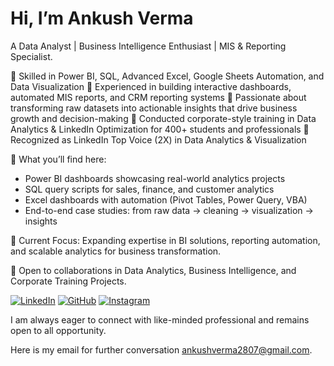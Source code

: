 # Hi, I’m Ankush Verma
A Data Analyst | Business Intelligence Enthusiast | MIS & Reporting Specialist.

🔹 Skilled in Power BI, SQL, Advanced Excel, Google Sheets Automation, and Data Visualization
🔹 Experienced in building interactive dashboards, automated MIS reports, and CRM reporting systems
🔹 Passionate about transforming raw datasets into actionable insights that drive business growth and decision-making
🔹 Conducted corporate-style training in Data Analytics & LinkedIn Optimization for 400+ students and professionals
🔹 Recognized as LinkedIn Top Voice (2X) in Data Analytics & Visualization

🚀 What you’ll find here:

- Power BI dashboards showcasing real-world analytics projects
- SQL query scripts for sales, finance, and customer analytics
- Excel dashboards with automation (Pivot Tables, Power Query, VBA)
- End-to-end case studies: from raw data → cleaning → visualization → insights

📌 Current Focus: Expanding expertise in BI solutions, reporting automation, and scalable analytics for business transformation.

🤝 Open to collaborations in Data Analytics, Business Intelligence, and Corporate Training Projects.

<!-- Badges -->

[![LinkedIn](https://img.shields.io/badge/linkedin-%230077B5.svg?style=for-the-badge&logo=linkedin&logoColor=white)](www.linkedin.com/in/ankush-verma-data-analyst)
[![GitHub](https://img.shields.io/badge/GitHub-%23121011.svg?style=for-the-badge&logo=github&logoColor=white)](https://github.com/ankush-verma-2807)
[![Instagram](https://img.shields.io/badge/Instagram-%23E4405F.svg?style=for-the-badge&logo=Instagram&logoColor=white)](https://instagram.com/ankushverma2807) 

I am always eager to connect with like-minded professional and remains open to all opportunity. 

Here is my email for further conversation ankushverma2807@gmail.com. 
